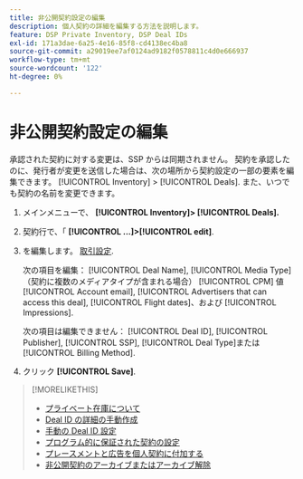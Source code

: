 ```yaml
---
title: 非公開契約設定の編集
description: 個人契約の詳細を編集する方法を説明します。
feature: DSP Private Inventory, DSP Deal IDs
exl-id: 171a3dae-6a25-4e16-85f8-cd4138ec4ba8
source-git-commit: a29019ee7af0124ad9182f0578811c4d0e666937
workflow-type: tm+mt
source-wordcount: '122'
ht-degree: 0%

---
```


# 非公開契約設定の編集

承認された契約に対する変更は、SSP からは同期されません。 契約を承認したのに、発行者が変更を送信した場合は、次の場所から契約設定の一部の要素を編集できます。 [!UICONTROL Inventory] > [!UICONTROL Deals]. また、いつでも契約の名前を変更できます。

1. メインメニューで、 **[!UICONTROL Inventory]> [!UICONTROL Deals].**

1. 契約行で、「  **[!UICONTROL ...]>[!UICONTROL edit]**.

1. を編集します。 [取引設定](deal-id-settings.md).

   次の項目を編集： [!UICONTROL Deal Name], [!UICONTROL Media Type] （契約に複数のメディアタイプが含まれる場合） [!UICONTROL CPM] 値 [!UICONTROL Account email], [!UICONTROL Advertisers that can access this deal], [!UICONTROL Flight dates]、および [!UICONTROL Impressions].

   次の項目は編集できません： [!UICONTROL Deal ID], [!UICONTROL Publisher], [!UICONTROL SSP], [!UICONTROL Deal Type]または [!UICONTROL Billing Method].

1. クリック **[!UICONTROL Save]**.

>[!MORELIKETHIS]
>
>* [プライベート在庫について](private-inventory-about.md)
>* [Deal ID の詳細の手動作成](deal-id-create.md)
>* [手動の Deal ID 設定](deal-id-settings.md)
>* [プログラム的に保証された契約の設定](programmatic-guaranteed-set-up.md)
>* [プレースメントと広告を個人契約に付加する](/help/dsp/inventory/deal-id-attach-placements.md)
>* [非公開契約のアーカイブまたはアーカイブ解除](/help/dsp/inventory/private-deal-archive-unarchive.md)

